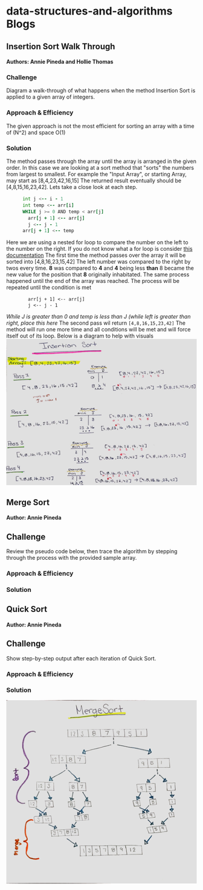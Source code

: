 # data-structures-and-algorithms Blogs


## Insertion Sort  Walk Through 
#### Authors: Annie Pineda and Hollie Thomas
### Challenge
Diagram a walk-through of what happens when the method Insertion Sort is applied to a given array of integers.  
### Approach & Efficiency
The given approach is not the most efficient for sorting an array with a time of (N^2) and space O(1)
### Solution
The method passes through the array until the array is arranged in the given order. In this case we are looking at a sort method that "sorts" the numbers from largest to smallest. 
For example the "Input Array", or starting Array, may start as [8,4,23,42,16,15]
The returned result eventually should be [4,8,15,16,23,42]. Lets take a close look at each step. 
```FOR i = 1 to arr.length
      int j <-- i - 1
      int temp <-- arr[i]
      WHILE j >= 0 AND temp < arr[j]
        arr[j + 1] <-- arr[j]
        j <-- j - 1
      arr[j + 1] <-- temp
```
Here we are using a nested for loop to compare the number on the left to the number on the right. If you do not know what a for loop is consider [this documentation](https://www.programiz.com/java-programming/nested-loop) 
The first time the method passes over the array it will be sorted into
[4,8,16,23,15,42] The left number was compared to the right by twos every time. **8** was compared to **4** and **4** being less **than** 8 became the new value for the position that **8** originally inhabitated. The same process happened until the end of the array was reached. 
The process will be repeated until the condition is met 
```WHILE j >= 0 AND temp < arr[j]
        arr[j + 1] <-- arr[j]
        j <-- j - 1
```
_While J is greater than 0 and temp is less than J (while left is greater than right, place this here_
The second pass wil return ```[4,8,16,15,23,42]```
The method will run one more time and all conditions will be met and will force itself out of its loop. 
Below is a diagram to help with visuals
![insertion sort](whiteboard-pictures/insertion-sort.jpg)




## Merge Sort
#### Author: Annie Pineda
## Challenge 
Review the pseudo code below, then trace the algorithm by stepping through the process with the provided sample array. 
### Approach & Efficiency

### Solution




## Quick Sort
#### Author: Annie Pineda
## Challenge 
Show step-by-step output after each iteration of Quick Sort. 
### Approach & Efficiency

### Solution

![insertion sort](whiteboard-pictures/mergeSort.jpg) 
